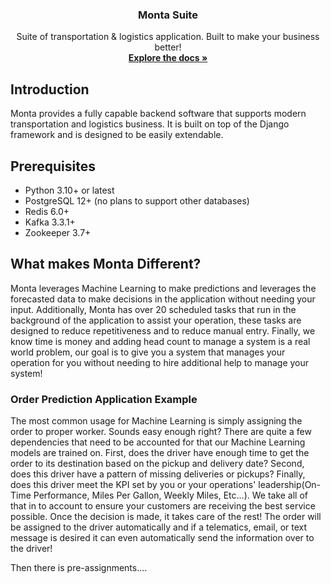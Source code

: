 <h3 align="center">Monta Suite</h3>

  <p align="center">
    Suite of transportation & logistics application. Built to make your business better!
    <br />
    <a href="#"><strong>Explore the docs »</strong></a>

## Introduction

Monta provides a fully capable backend software that supports modern transportation and logistics business.
It is built on top of the Django framework and is designed to be easily extendable.

## Prerequisites

- Python 3.10+ or latest
- PostgreSQL 12+ (no plans to support other databases)
- Redis 6.0+
- Kafka 3.3.1+
- Zookeeper 3.7+

## What makes Monta Different?

Monta leverages Machine Learning to make predictions and leverages the forecasted data to make decisions in
the application without needing your input. Additionally, Monta has over 20 scheduled tasks that run
in the background of the application to assist your operation, these tasks are designed to reduce repetitiveness and 
to reduce manual entry. Finally, we know time is money and adding head count to manage a system is a real
world problem, our goal is to give you a system that manages your operation for you without needing to hire additional
help to manage your system!

### Order Prediction Application Example

The most common usage for Machine Learning is simply assigning the order to proper worker. Sounds easy enough right?
There are quite a few dependencies that need to be accounted for that our Machine Learning models are trained on.
First, does the driver have enough time to get the order to its destination based on the pickup and delivery date?
Second, does this driver have a pattern of missing deliveries or pickups? Finally, does this driver meet the KPI set
by you or your operations' leadership(On-Time Performance, Miles Per Gallon, Weekly Miles, Etc...). We take all of that
in to account to ensure your customers are receiving the best service possible. Once the decision is made, it takes care
of the rest! The order will be assigned to the driver automatically and if a telematics, email,
or text message is desired it can even automatically send the information over to the driver!

Then there is pre-assignments....

